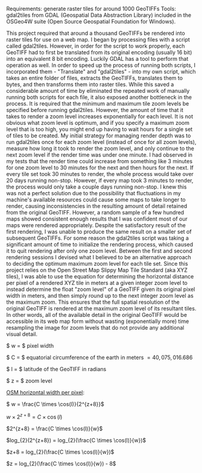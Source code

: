Requirements: generate raster tiles for around 1000 GeoTIFFs
Tools: gdal2tiles  from GDAL (Geospatial Data Abstraction Library) included in the OSGeo4W suite (Open Source Geospatial Foundation for Windows). 

This project required that around a thousand GeoTIFFs be rendered into raster tiles for use on a web map. I began by processing files with a script called gdal2tiles. However, in order for the script to work properly, each GeoTIFF had to first be translated from its original encoding (usually 16 bit) into an equivalent 8 bit encoding. Luckily GDAL has a tool to perform that operation as well. In order to speed up the process of running both scripts, I incorporated them - "Translate" and "gdal2tiles" - into my own script, which takes an entire folder of files, extracts the GeoTIFFs, translates them to bytes, and then transforms them into raster tiles. While this saved a considerable amount of time by eliminated the repeated work of manually running both scripts for each file, it also exposed another bottleneck in the process. It is required that the minimum and maximum tile zoom levels be specified before running gdal2tiles. However, the amount of time that it takes to render a zoom level increases exponentially for each level. It is not obvious what zoom level is optimum, and if you specify a maximum zoom level that is too high, you might end up having to wait hours for a single set of tiles to be created. My initial strategy for managing render depth was to run gdal2tiles once for each zoom level (instead of once for all zoom levels), measure how long it took to render the zoom level, and only continue to the next zoom level if the render time was under one minute. I had observed in my tests that the render time could increase from something like 3 minutes for one zoom level to 30 minutes for the next and then hours for the next. If every tile set took 30 minutes to render, the whole process would take over 20 days running non-stop. However, if every map took 3 minutes to render, the process would only take a couple days running non-stop. I knew this was not a perfect solution due to the possibility that fluctuations in my machine's available resources could cause some maps to take longer to render, causing inconsistencies in the resulting amount of detail retained from the original GeoTIFF. However, a random sample of a few hundred maps showed consistent enough results that I was confident most of our maps were rendered appropriately. 
Despite the satisfactory result of the first rendering, I was unable to produce the same result on a smaller set of subsequent GeoTIFFs. For some reason the gdal2tiles script was taking a significant amount of time to initialize the rendering process, which caused it to quit rendering after only one zoom level. Between the first and second rendering sessions I devised what I believed to be an alternative approach to deciding the optimum maximum zoom level for each tile set. Since this project relies on the Open Street Map Slippy Map Tile Standard (aka XYZ tiles), I was able to use the equation for determining the horizontal distance per pixel of a rendered XYZ tile in meters at a given integer zoom level to instead determine the float "zoom level" of a GeoTIFF given its original pixel width in meters, and then simply round up to the next integer zoom level as the maximum zoom. This ensures that the full spatial resolution of the original GeoTIFF is rendered at the maximum zoom level of its resultant tiles. In other words, all of the available detail in the original GeoTIFF would be accessible in its web map form without wasting (exponentially more) time resampling the image for zoom levels that do not provide any additional visual detail.

$ w = $ pixel width

$ C = $ equatorial circumference of the earth in meters $= 40,075,016.686$

$ l = $ latitude of the GeoTIFF in radians

$ z = $ zoom level

[OSM horizontal width per pixel](https://wiki.openstreetmap.org/wiki/Zoom_levels#:~:text=Distance%20per%20pixel%20math):

$ w = \frac{C \times \cos(l)}{2^{z+8}}$

$w \times 2^{z+8} = C \times \cos(l)$

$2^{z+8} = \frac{C \times \cos(l)}{w}$

$log_{2}(2^{z+8}) = log_{2}(\frac{C \times \cos(l)}{w})$

$z+8 = log_{2}(\frac{C \times \cos(l)}{w})$

$z = log_{2}(\frac{C \times \cos(l)}{w}) - 8$